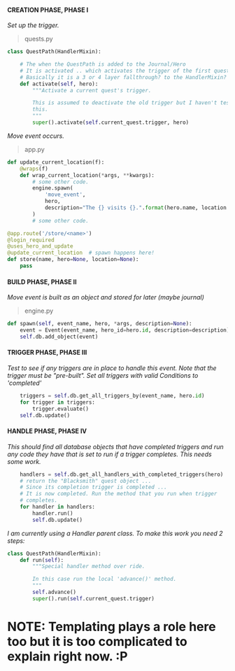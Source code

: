 #### CREATION PHASE, PHASE I
_Set up the trigger._
> quests.py
```python
class QuestPath(HandlerMixin):

    # The when the QuestPath is added to the Journal/Hero
    # It is activated .. which activates the trigger of the first quest.
    # Basically it is a 3 or 4 layer fallthrough? to the HandlerMixin?
    def activate(self, hero):
        """Activate a current quest's trigger.

        This is assumed to deactivate the old trigger but I haven't tested
        this.
        """
        super().activate(self.current_quest.trigger, hero)
```
_Move event occurs._
> app.py
```python
def update_current_location(f):
    @wraps(f)
    def wrap_current_location(*args, **kwargs):
        # some other code.
        engine.spawn(
            'move_event',
            hero,
            description="The {} visits {}.".format(hero.name, location.url)
        )
        # some other code.

@app.route('/store/<name>')
@login_required
@uses_hero_and_update
@update_current_location  # spawn happens here!
def store(name, hero=None, location=None):
    pass
```

#### BUILD PHASE, PHASE II
_Move event is built as an object and stored for later (maybe journal)_
> engine.py
```python
def spawn(self, event_name, hero, *args, description=None):
    event = Event(event_name, hero_id=hero.id, description=description)
    self.db.add_object(event)
```

#### TRIGGER PHASE, PHASE III
_Test to see if any triggers are in place to handle this event. Note that the trigger must be "pre-built". Set all triggers with valid Conditions to 'completed'_
```python
    triggers = self.db.get_all_triggers_by(event_name, hero.id)
    for trigger in triggers:
        trigger.evaluate()
    self.db.update()
```

#### HANDLE PHASE, PHASE IV
_This should find all database objects that have completed triggers and run any code they have that is set to run if a trigger completes. This needs some work._
```python
    handlers = self.db.get_all_handlers_with_completed_triggers(hero)
    # return the "Blacksmith" quest object ...
    # Since its completion trigger is completed ...
    # It is now completed. Run the method that you run when trigger
    # completes.
    for handler in handlers:
        handler.run()
        self.db.update()
```

_I am currently using a Handler parent class. To make this work you need
2 steps:_
```python
class QuestPath(HandlerMixin):
    def run(self):
        """Special handler method over ride.

        In this case run the local 'advance()' method.
        """
        self.advance()
        super().run(self.current_quest.trigger)
```


# NOTE: Templating plays a role here too but it is too complicated to explain right now. :P




